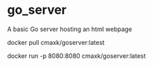 # go_server
A basic Go server hosting an html webpage

docker pull cmaxk/goserver:latest

docker run -p 8080:8080 cmaxk/goserver:latest

